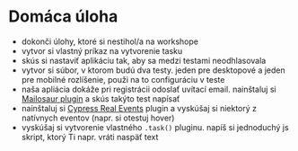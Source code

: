 # Domáca úloha
- dokonči úlohy, ktoré si nestihol/a na workshope
- vytvor si vlastný príkaz na vytvorenie tasku
- skús si nastaviť aplikáciu tak, aby sa medzi testami neodhlasovala
- vytvor si súbor, v ktorom budú dva testy. jeden pre desktopové a jeden pre mobilné rozlíšenie, použi na to configuráciu v teste
- naša apliácia dokáže pri registrácii odoslať uvítací email. nainštaluj si [Mailosaur plugin](https://github.com/mailosaur/cypress-mailosaur) a skús takýto test napísať
- nainštaluj si [Cypress Real Events](https://github.com/dmtrKovalenko/cypress-real-events) plugin a vyskúšaj si niektorý z natívnych eventov (napr. si otestuj hover)
- vyskúšaj si vytvorenie vlastného `.task()` pluginu. napíš si jednoduchý js skript, ktorý Ti napr. vráti naspäť text